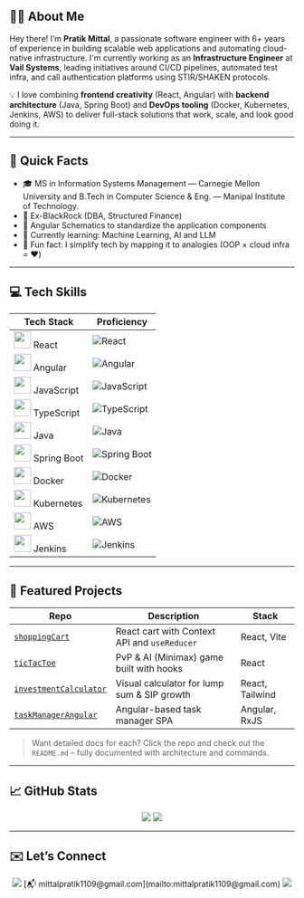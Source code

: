 ## 👨‍💻 About Me

Hey there! I’m **Pratik Mittal**, a passionate software engineer with 6+ years of experience in building scalable web applications and automating cloud-native infrastructure. I'm currently working as an **Infrastructure Engineer** at **Vail Systems**, leading initiatives around CI/CD pipelines, automated test infra, and call authentication platforms using STIR/SHAKEN protocols.

💡 I love combining **frontend creativity** (React, Angular) with **backend architecture** (Java, Spring Boot) and **DevOps tooling** (Docker, Kubernetes, Jenkins, AWS) to deliver full-stack solutions that work, scale, and look good doing it.

---

## 📍 Quick Facts

- 🎓 MS in Information Systems Management — Carnegie Mellon University and B.Tech in Computer Science & Eng. — Manipal Institute of Technology.
- 👔 Ex-BlackRock (DBA, Structured Finance)
- 🚀 Angular Schematics to standardize the application components  
- 🌱 Currently learning: Machine Learning, AI and LLM
- 🧠 Fun fact: I simplify tech by mapping it to analogies (OOP × cloud infra = ❤️)

---

## 💻 Tech Skills

| Tech Stack | Proficiency |
|------------|-------------|
| <img src="https://cdn.jsdelivr.net/gh/devicons/devicon/icons/react/react-original.svg" width="30"/> React | ![React](https://img.shields.io/badge/React-90%25-blue?logo=react) |
| <img src="https://cdn.jsdelivr.net/gh/devicons/devicon/icons/angularjs/angularjs-original.svg" width="30"/> Angular | ![Angular](https://img.shields.io/badge/Angular-95%25-red?logo=angular) |
| <img src="https://cdn.jsdelivr.net/gh/devicons/devicon/icons/javascript/javascript-original.svg" width="30"/> JavaScript | ![JavaScript](https://img.shields.io/badge/JavaScript-90%25-yellow?logo=javascript&logoColor=black) |
| <img src="https://cdn.jsdelivr.net/gh/devicons/devicon/icons/typescript/typescript-original.svg" width="30"/> TypeScript | ![TypeScript](https://img.shields.io/badge/TypeScript-85%25-blue?logo=typescript) |
| <img src="https://cdn.jsdelivr.net/gh/devicons/devicon/icons/java/java-original.svg" width="30"/> Java | ![Java](https://img.shields.io/badge/Java-85%25-orange?logo=java&logoColor=white) |
| <img src="https://cdn.jsdelivr.net/gh/devicons/devicon/icons/spring/spring-original.svg" width="30"/> Spring Boot | ![Spring Boot](https://img.shields.io/badge/Spring_Boot-75%25-green?logo=springboot&logoColor=white) |
| <img src="https://cdn.jsdelivr.net/gh/devicons/devicon/icons/docker/docker-original.svg" width="30"/> Docker | ![Docker](https://img.shields.io/badge/Docker-80%25-blue?logo=docker) |
| <img src="https://cdn.jsdelivr.net/gh/devicons/devicon/icons/kubernetes/kubernetes-plain.svg" width="30"/> Kubernetes | ![Kubernetes](https://img.shields.io/badge/Kubernetes-70%25-blue?logo=kubernetes) |
| <img src="https://cdn.jsdelivr.net/gh/devicons/devicon/icons/amazonwebservices/amazonwebservices-original.svg" width="30"/> AWS | ![AWS](https://img.shields.io/badge/AWS-65%25-orange?logo=amazonaws&logoColor=white) |
| <img src="https://cdn.jsdelivr.net/gh/devicons/devicon/icons/jenkins/jenkins-original.svg" width="30"/> Jenkins | ![Jenkins](https://img.shields.io/badge/Jenkins-75%25-brown?logo=jenkins&logoColor=white) |


---

## 🚀 Featured Projects

| Repo | Description | Stack |
|------|-------------|-------|
| [`shoppingCart`](https://github.com/mittalpratik/shoppingCart) | React cart with Context API and `useReducer` | React, Vite |
| [`ticTacToe`](https://github.com/mittalpratik/ticTacToe) | PvP & AI (Minimax) game built with hooks | React |
| [`investmentCalculator`](https://github.com/mittalpratik/investmentCalculator) | Visual calculator for lump sum & SIP growth | React, Tailwind |
| [`taskManagerAngular`](https://github.com/mittalpratik/taskManagerAngular) | Angular-based task manager SPA | Angular, RxJS |

> Want detailed docs for each? Click the repo and check out the `README.md` – fully documented with architecture and commands.

---

## 📈 GitHub Stats

<p align="center">
  <img src="https://github-readme-stats.vercel.app/api?username=mittalpratik&show_icons=true&theme=radical&count_private=true" />
  <img src="https://github-readme-streak-stats.herokuapp.com/?user=mittalpratik&theme=radical" />
</p>

---

## ✉️ Let’s Connect

<p align="center">
  <a href="https://www.linkedin.com/in/pratikmittal911"><img src="https://img.shields.io/badge/-LinkedIn-0077B5?style=flat-square&logo=linkedin"/></a>
  [📬 mittalpratik1109@gmail.com](mailto:mittalpratik1109@gmail.com)
  <a href="https://medium.com/@mittalpratik1109"><img src="https://img.shields.io/badge/-Medium-12100E?style=flat-square&logo=medium"/></a>
</p>

